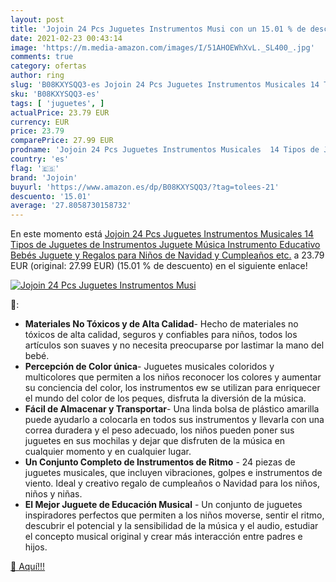 ```yaml
---
layout: post
title: 'Jojoin 24 Pcs Juguetes Instrumentos Musi con un 15.01 % de descuento'
date: 2021-02-23 00:43:14
image: 'https://m.media-amazon.com/images/I/51AHOEWhXvL._SL400_.jpg'
comments: true
category: ofertas
author: ring
slug: 'B08KXYSQQ3-es Jojoin 24 Pcs Juguetes Instrumentos Musicales 14 Tipos de...'
sku: 'B08KXYSQQ3-es'
tags: [ 'juguetes', ]
actualPrice: 23.79 EUR
currency: EUR
price: 23.79
comparePrice: 27.99 EUR
prodname: 'Jojoin 24 Pcs Juguetes Instrumentos Musicales  14 Tipos de Juguetes de Instrumentos  Juguete Música Instrumento  Educativo Bebés  Juguete y Regalos para Niños de Navidad y Cumpleaños etc.'
country: 'es'
flag: '🇪🇸'
brand: 'Jojoin'
buyurl: 'https://www.amazon.es/dp/B08KXYSQQ3/?tag=tolees-21'
descuento: '15.01'
average: '27.8058730158732'
---
```


En este momento está [Jojoin 24 Pcs Juguetes Instrumentos Musicales  14 Tipos de Juguetes de Instrumentos  Juguete Música Instrumento  Educativo Bebés  Juguete y Regalos para Niños de Navidad y Cumpleaños etc.](https://www.amazon.es/dp/B08KXYSQQ3/?tag=tolees-21) a 23.79 EUR (original: 27.99 EUR) (15.01 %  de descuento) en el siguiente enlace!

[![Jojoin 24 Pcs Juguetes Instrumentos Musi](https://m.media-amazon.com/images/I/51AHOEWhXvL._SL400_.jpg)](https://www.amazon.es/dp/B08KXYSQQ3/?tag=tolees-21)

🔎:

- <b>Materiales No Tóxicos y de Alta Calidad</b>- Hecho de materiales no tóxicos de alta calidad, seguros y confiables para niños, todos los artículos son suaves y no necesita preocuparse por lastimar la mano del bebé.
- <b>Percepción de Color única</b>- Juguetes musicales coloridos y multicolores que permiten a los niños reconocer los colores y aumentar su conciencia del color, los instrumentos ew se utilizan para enriquecer el mundo del color de los peques, disfruta la diversión de la música.
- <b>Fácil de Almacenar y Transportar</b>- Una linda bolsa de plástico amarilla puede ayudarlo a colocarla en todos sus instrumentos y llevarla con una correa duradera y el peso adecuado, los niños pueden poner sus juguetes en sus mochilas y dejar que disfruten de la música en cualquier momento y en cualquier lugar.
- <b>Un Conjunto Completo de Instrumentos de Ritmo</b> - 24 piezas de juguetes musicales, que incluyen vibraciones, golpes e instrumentos de viento. Ideal y creativo regalo de cumpleaños o Navidad para los niños, niños y niñas.
- <b>El Mejor Juguete de Educación Musical</b> - Un conjunto de juguetes inspiradores perfectos que permiten a los niños moverse, sentir el ritmo, descubrir el potencial y la sensibilidad de la música y el audio, estudiar el concepto musical original y crear más interacción entre padres e hijos.

[🛒 Aquí!!!](https://www.amazon.es/dp/B08KXYSQQ3/?tag=tolees-21)
